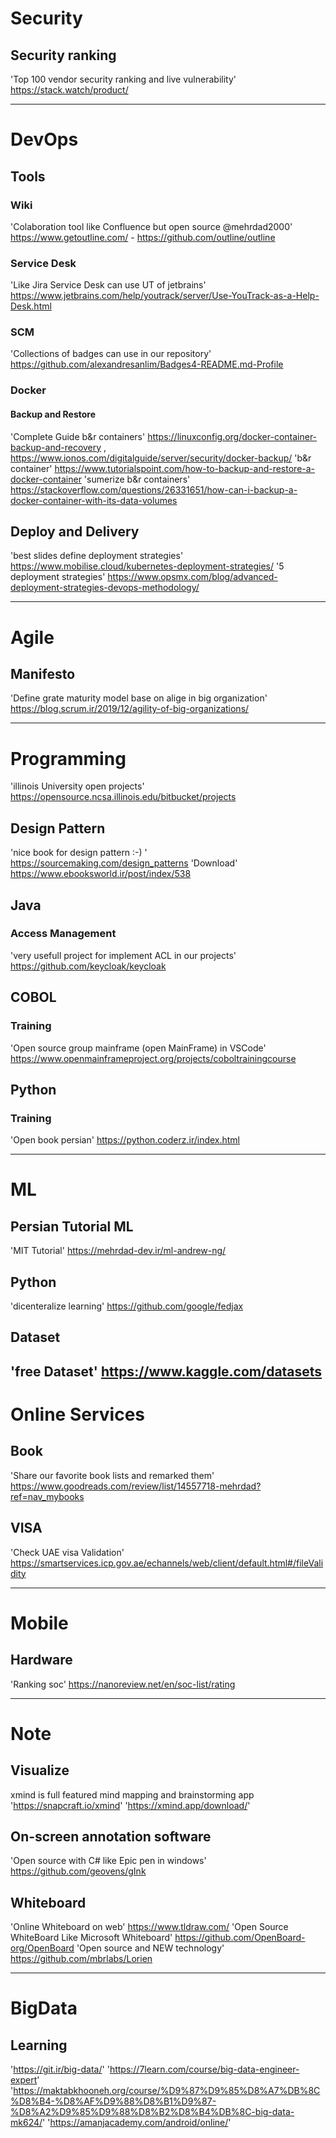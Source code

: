 # Security
## Security ranking
'Top 100 vendor security ranking and live vulnerability' https://stack.watch/product/ 

---

# DevOps
## Tools
### Wiki
'Colaboration tool like Confluence but open source @mehrdad2000' https://www.getoutline.com/ - https://github.com/outline/outline
### Service Desk
'Like Jira Service Desk can use UT of jetbrains' https://www.jetbrains.com/help/youtrack/server/Use-YouTrack-as-a-Help-Desk.html
### SCM
'Collections of badges can use in our repository' https://github.com/alexandresanlim/Badges4-README.md-Profile
### Docker
#### Backup and Restore
'Complete Guide b&r containers' https://linuxconfig.org/docker-container-backup-and-recovery , https://www.ionos.com/digitalguide/server/security/docker-backup/
'b&r container' https://www.tutorialspoint.com/how-to-backup-and-restore-a-docker-container
'sumerize b&r containers' https://stackoverflow.com/questions/26331651/how-can-i-backup-a-docker-container-with-its-data-volumes
## Deploy and Delivery
'best slides define deployment strategies' https://www.mobilise.cloud/kubernetes-deployment-strategies/
'5 deployment strategies' https://www.opsmx.com/blog/advanced-deployment-strategies-devops-methodology/

---

# Agile
## Manifesto
'Define grate maturity model base on alige in big organization' https://blog.scrum.ir/2019/12/agility-of-big-organizations/

---

# Programming
'illinois University open projects' https://opensource.ncsa.illinois.edu/bitbucket/projects
## Design Pattern
'nice book for design pattern :-) ' https://sourcemaking.com/design_patterns 'Download' https://www.ebooksworld.ir/post/index/538
## Java
### Access Management
'very usefull project for implement ACL in our projects'  https://github.com/keycloak/keycloak
## COBOL
### Training 
'Open source group mainframe (open MainFrame) in VSCode' https://www.openmainframeproject.org/projects/coboltrainingcourse

## Python
### Training
'Open book persian' https://python.coderz.ir/index.html

---

# ML
## Persian Tutorial ML
'MIT Tutorial' https://mehrdad-dev.ir/ml-andrew-ng/

## Python
'dicenteralize learning' https://github.com/google/fedjax

## Dataset
'free Dataset' https://www.kaggle.com/datasets
---

# Online Services
## Book
'Share our favorite book lists and remarked them' https://www.goodreads.com/review/list/14557718-mehrdad?ref=nav_mybooks
## VISA
'Check UAE visa Validation' https://smartservices.icp.gov.ae/echannels/web/client/default.html#/fileValidity

---

# Mobile
## Hardware 
'Ranking soc' https://nanoreview.net/en/soc-list/rating


---

# Note
## Visualize
xmind is full featured mind mapping and brainstorming app 'https://snapcraft.io/xmind' 'https://xmind.app/download/' 

## On-screen annotation software
'Open source with C# like Epic pen in windows' https://github.com/geovens/gInk

## Whiteboard
'Online Whiteboard on web' https://www.tldraw.com/
'Open Source WhiteBoard Like Microsoft Whiteboard' https://github.com/OpenBoard-org/OpenBoard
'Open source and NEW technology' https://github.com/mbrlabs/Lorien


---

# BigData
## Learning
'https://git.ir/big-data/'
'https://7learn.com/course/big-data-engineer-expert' 
'https://maktabkhooneh.org/course/%D9%87%D9%85%D8%A7%DB%8C%D8%B4-%D8%AF%D9%88%D8%B1%D9%87-%D8%A2%D9%85%D9%88%D8%B2%D8%B4%DB%8C-big-data-mk624/' 
'https://amanjacademy.com/android/online/'
